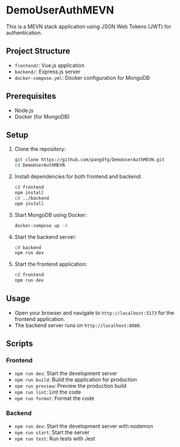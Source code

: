 # DemoUserAuthMEVN

This is a MEVN stack application using JSON Web Tokens (JWT) for authentication.

## Project Structure

- `frontend/`: Vue.js application
- `backend/`: Express.js server
- `docker-compose.yml`: Docker configuration for MongoDB

## Prerequisites

- Node.js
- Docker (for MongoDB)

## Setup

1. Clone the repository:
    ```sh
    git clone https://github.com/pangdfg/DemoUserAuthMEVN.git
    cd DemoUserAuthMEVN
    ```

2. Install dependencies for both frontend and backend:
    ```sh
    cd frontend
    npm install
    cd ../backend
    npm install
    ```

3. Start MongoDB using Docker:
    ```sh
    docker-compose up -d
    ```

4. Start the backend server:
    ```sh
    cd backend
    npm run dev
    ```

5. Start the frontend application:
    ```sh
    cd frontend
    npm run dev
    ```

## Usage

- Open your browser and navigate to `http://localhost:5173` for the frontend application.
- The backend server runs on `http://localhost:8080`.

## Scripts

### Frontend

- `npm run dev`: Start the development server
- `npm run build`: Build the application for production
- `npm run preview`: Preview the production build
- `npm run lint`: Lint the code
- `npm run format`: Format the code

### Backend

- `npm run dev`: Start the development server with nodemon
- `npm run start`: Start the server
- `npm run test`: Run tests with Jest
